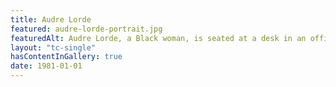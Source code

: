 ```yaml
---
title: Audre Lorde
featured: audre-lorde-portrait.jpg
featuredAlt: Audre Lorde, a Black woman, is seated at a desk in an office surrounded by books and papers. Her face tilts down toward a document she is reading.
layout: "tc-single"
hasContentInGallery: true
date: 1981-01-01
---
```

